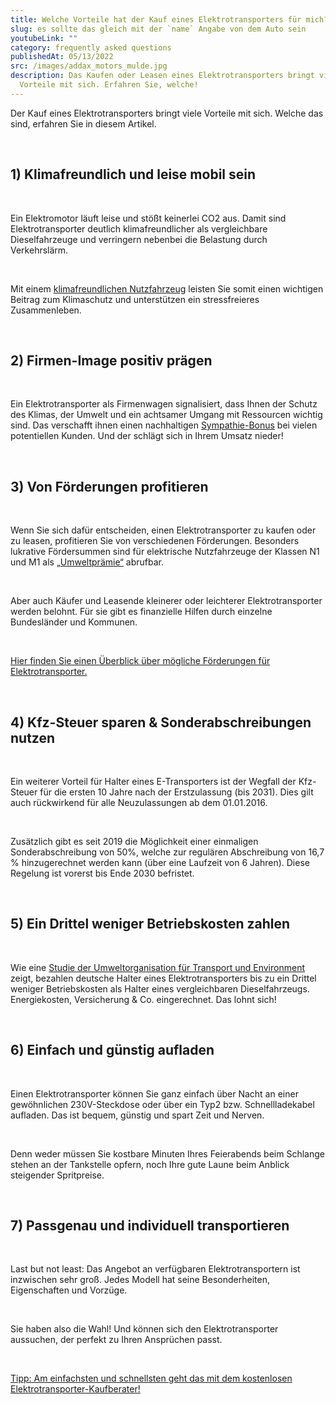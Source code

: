 ```yaml
---
title: Welche Vorteile hat der Kauf eines Elektrotransporters für mich?
slug: es sollte das gleich mit der `name` Angabe von dem Auto sein
youtubeLink: ""
category: frequently asked questions
publishedAt: 05/13/2022
src: /images/addax_motors_mulde.jpg
description: Das Kaufen oder Leasen eines Elektrotransporters bringt viele
  Vorteile mit sich. Erfahren Sie, welche!
---
```

Der Kauf eines Elektrotransporters bringt viele Vorteile mit sich. Welche das sind, erfahren Sie in diesem Artikel.

<br />

## 1) Klimafreundlich und leise mobil sein

<br />

Ein Elektromotor läuft leise und stößt keinerlei CO2 aus. Damit sind Elektrotransporter deutlich klimafreundlicher als vergleichbare Dieselfahrzeuge und verringern nebenbei die Belastung durch Verkehrslärm.

<br />

Mit einem [klimafreundlichen Nutzfahrzeug](https://www.klimafreundliche-nutzfahrzeuge.de/gesamtkonzept/) leisten Sie somit einen wichtigen Beitrag zum Klimaschutz und unterstützen ein stressfreieres Zusammenleben.

<br />

## 2) Firmen-Image positiv prägen

<br />

Ein Elektrotransporter als Firmenwagen signalisiert, dass Ihnen der Schutz des Klimas, der Umwelt und ein achtsamer Umgang mit Ressourcen wichtig sind. Das verschafft ihnen einen nachhaltigen [Sympathie-Bonus](https://www.ari-motors.com/magazin/neuigkeiten/umfrage-zeigt-frauen-finden-elektroauto-fahrer-sympathisch) bei vielen potentiellen Kunden. Und der schlägt sich in Ihrem Umsatz nieder!

<br />

## 3) Von Förderungen profitieren

<br />

Wenn Sie sich dafür entscheiden, einen Elektrotransporter zu kaufen oder zu leasen, profitieren Sie von verschiedenen Förderungen. Besonders lukrative Fördersummen sind für elektrische Nutzfahrzeuge der Klassen N1 und M1 als [„Umweltprämie“](https://fms.bafa.de/BafaFrame/fems) abrufbar.

<br />

Aber auch Käufer und Leasende kleinerer oder leichterer Elektrotransporter werden belohnt. Für sie gibt es finanzielle Hilfen durch einzelne Bundesländer und Kommunen.

<br />

[Hier finden Sie einen Überblick über mögliche Förderungen für Elektrotransporter.](https://preview-elektrotransporter-vergleich.vercel.app/magazin/subsidies/foerderungen-fuer-elektrotransporter) 

<br />

## 4) Kfz-Steuer sparen & Sonderabschreibungen nutzen

<br />

Ein weiterer Vorteil für Halter eines E-Transporters ist der Wegfall der Kfz-Steuer für die ersten 10 Jahre nach der Erstzulassung (bis 2031). Dies gilt auch rückwirkend für alle Neuzulassungen ab dem 01.01.2016.

<br />

Zusätzlich gibt es seit 2019 die Möglichkeit einer einmaligen Sonderabschreibung von 50%, welche zur regulären Abschreibung von 16,7 % hinzugerechnet werden kann (über eine Laufzeit von 6 Jahren). Diese Regelung ist vorerst bis Ende 2030 befristet.

<br />

## 5) Ein Drittel weniger Betriebskosten zahlen

<br />

Wie eine [Studie der Umweltorganisation für Transport und Environment](https://www.transportenvironment.org/discover/e-vans-cheap-green-and-in-demand/) zeigt, bezahlen deutsche Halter eines Elektrotransporters bis zu ein Drittel weniger Betriebskosten als Halter eines vergleichbaren Dieselfahrzeugs. Energiekosten, Versicherung & Co. eingerechnet. Das lohnt sich!

<br />

## 6) Einfach und günstig aufladen

<br />

Einen Elektrotransporter können Sie ganz einfach über Nacht an einer gewöhnlichen 230V-Steckdose oder über ein Typ2 bzw. Schnellladekabel aufladen. Das ist bequem, günstig und spart Zeit und Nerven.

<br />

Denn weder müssen Sie kostbare Minuten Ihres Feierabends beim Schlange stehen an der Tankstelle opfern, noch Ihre gute Laune beim Anblick steigender Spritpreise.

<br />

## 7) Passgenau und individuell transportieren

<br />

Last but not least: Das Angebot an verfügbaren Elektrotransportern ist inzwischen sehr groß. Jedes Modell hat seine Besonderheiten, Eigenschaften und Vorzüge.

<br />

Sie haben also die Wahl! Und können sich den Elektrotransporter aussuchen, der perfekt zu Ihren Ansprüchen passt.

<br />

[Tipp: Am einfachsten und schnellsten geht das mit dem kostenlosen Elektrotransporter-Kaufberater!](https://preview-elektrotransporter-vergleich.vercel.app/caradvisor)